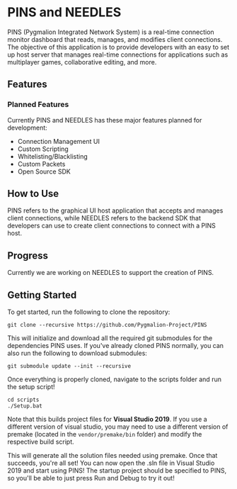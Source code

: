 # PINS and NEEDLES
PINS (Pygmalion Integrated Network System) is a real-time connection monitor dashboard that reads, manages, and modifies client connections. 
The objective of this application is to provide developers with an easy to set up host server that manages real-time connections for 
applications such as multiplayer games, collaborative editing, and more. 

## Features

### Planned Features

Currently PINS and NEEDLES has these major features planned for development:
- Connection Management UI
- Custom Scripting
- Whitelisting/Blacklisting
- Custom Packets
- Open Source SDK

## How to Use
PINS refers to the graphical UI host application that accepts and manages client connections, while NEEDLES refers to the backend SDK that developers
can use to create client connections to connect with a PINS host.

## Progress
Currently we are working on NEEDLES to support the creation of PINS. 

## Getting Started
To get started, run the following to clone the repository:

```
git clone --recursive https://github.com/Pygmalion-Project/PINS
```

This will initialize and download all the required git submodules for the dependencies PINS uses. If you've already
cloned PINS normally, you can also run the following to download submodules:

```
git submodule update --init --recursive
```

Once everything is properly cloned, navigate to the scripts folder and run the setup script!

```
cd scripts
./Setup.bat
```

Note that this builds project files for **Visual Studio 2019**. If you use a different version of visual studio, you may need to use a different version of premake
(located in the `vendor/premake/bin` folder) and modify the respective build script. 

This will generate all the solution files needed using premake. Once that succeeds, you're all set! You can now open the .sln file in Visual Studio 2019 and start 
using PINS! The startup project should be specified to PINS, so you'll be able to just press Run and Debug to try it out!